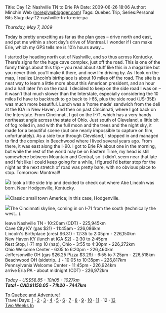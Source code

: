 Title: Day 12: Nashville TN to Erie PA
Date: 2009-06-26 18:06
Author: Minchin Web (noreply@blogger.com)
Tags: Quebec Trip, Series:Personal Bits
Slug: day-12-nashville-tn-to-erie-pa

*Thursday, May 7, 2009*

Today is pretty unexciting as far as the plan goes – drive north and
east, and put me within a short day’s drive of Montreal. I wonder if I
can make Erie, which my GPS tells me is 10½ hours away...

I started by heading north out of Nashville, and so thus across
Kentucky. There’s signs for the huge cave complex, just off the road.
This is one of the funny things about this trip – you read about stuff
like this in a magazine but you never think you’ll make it there, and
now I’m driving by. As I look on the map, I realize Lincoln’s birthplace
is about 10 miles off the road. The site is a neat way to learn a little
more about this American president, and an hour and a half later I’m on
the road. I decided to keep on the side road I was on – it wasn’t that
much slower than the Interstate, especially considering the 10 miles I’d
have to backtrack to go back to I-65, plus the side road (US-35E) was
much more beautiful. Lunch was a ‘home made’ sandwich from the deli at
the IGA in New Haven, and then on past Cincinnati, where I got back on
the Interstate. From Cincinnati, I got on the I-71, which has a very
handy northeast angle across the state of Ohio. Just south of Cleveland,
a little bit of fog rolled in, and with the full moon and the trees and
the night sky, it made for a beautiful scene (but one nearly impossible
to capture on film, unfortunately). As a side tour through Cleveland, I
stopped in and managed to find the complex in Beechwood where I lived
several years ago. From there, it was east along the I-90. I got to Erie
PA about one in the morning, but while the rest of the world may be on
Eastern Time, my head is still somewhere between Mountain and Central,
so it didn’t seem near that late and I felt like I could keep going for
a while, I figured I’d better stop for the night as the next stretch of
road was pretty bare, with no obvious place to stop. Tomorrow:
Montreal!!

![](http://1.bp.blogspot.com/_fWUoqQ2t4Js/SiiLloZYIII/AAAAAAAAA7k/T6NAMpHBftg/s400/IMG_7380.jpg)I
took a little side trip and decided to check out where Abe Lincoln was
born. Near Hodgenville, Kentucky.

![](http://2.bp.blogspot.com/_fWUoqQ2t4Js/SiiLlpCx4pI/AAAAAAAAA7c/EqHlODJk_Pw/s400/IMG_7384.jpg)Classic
small town America; in this case, Hodgenville.

![](http://2.bp.blogspot.com/_fWUoqQ2t4Js/SiiLlWgOJ2I/AAAAAAAAA7U/dc0foSccR5w/s400/IMG_7393.jpg)The
Cincinnati skyline, coming in on I-71 from the south (technically the
west...).

leave Nashville TN - 10:20am (CDT) - 225,945km\
Cave City KY (gas \$21) - 11:45am - 226,086km\
Lincoln's Birthplace (crest \$6.31) - 12:35 to 2:05pm - 226,150km\
New Haven KY (lunch at IGA \$2) - 2:30 to 2:45pm\
Rest Stop, I-71 mp 10 (nap), Ohio - 3:55 to 4:30pm - 226,272km\
Ohio Welcome Center - 6:05 to 6:20pm - 226,460km\
Jeffersonville OH (gas \$26.25 Pizza \$3.29) - 6:55 to 7:25pm -
226,518km\
Beachwood OH (sidetrip...) - 10:05 to 10:35pm - 226,817km\
Pennsylvania Welcome Center - 11:45pm - 226,924km\
arrive Eria PA - about midnight (CDT) - 226,972km

*Today - US\$58.85 - 10h05 - 1027km*\
***Total - CAD\$1150.05 - 71h20 - 7447km***

[To Quebec and
Adventure!](http://blog.minchin.ca/2009/04/to-quebec-and-adventure.html)\
Travel Days:
[1](http://blog.minchin.ca/2009/05/day-1-edmonton-to-cardston.html) ·
[2](http://blog.minchin.ca/2009/05/day-2-cardston-ab-to-provo-ut.html) ·
[3](http://blog.minchin.ca/2009/05/day-3-provo-ut.html) ·
[4](http://blog.minchin.ca/2009/05/day-4-provo-ut-to-las-vegas-nv.html)
·
[5](http://blog.minchin.ca/2009/05/day-5-las-vegas-nv-to-san-diego-ca.html)
· [6](http://blog.minchin.ca/2009/05/day-6-san-diego-ca.html) ·
[7](http://blog.minchin.ca/2009/05/day-7-san-deigo-ca-to-mesa-az.html) ·
[8](http://blog.minchin.ca/2009/05/day-8-mesa-az-to-el-paso-tx.html) ·
[9](http://blog.minchin.ca/2009/05/day-9-el-paso-to-dallas-tx.html) ·
[10](http://blog.minchin.ca/2009/05/day-10-dallas-tx-to-texarkana-ar.html)
·
[11](http://blog.minchin.ca/2009/06/day-11-texarkana-ak-to-nashville-tn.html)
· 12 ·
[13](http://blog.minchin.ca/2009/06/day-13-erie-pa-to-montreal-qc.html)\
[Two Weeks
In](http://blog.minchin.ca/2009/06/two-weeks-in-life-in-quebec.html)

</p>

